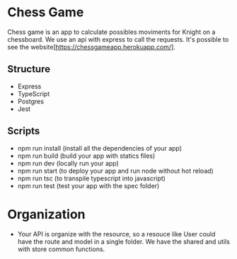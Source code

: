 # Chess Game

Chess game is an app to calculate possibles moviments for Knight on a chessboard. We use an api with express to call the requests. It's possible to see the website[https://chessgameapp.herokuapp.com/].

## Structure

- Express
- TypeScript
- Postgres
- Jest

## Scripts

- npm run install (install all the dependencies of your app)
- npm run build (build your app with statics files)
- npm run dev (locally run your app)
- npm run start (to deploy your app and run node without hot reload)
- npm run tsc (to transpile typescript into javascript)
- npm run test (test your app with the spec folder)

# Organization

- Your API is organize with the resource, so a resouce like User could have the route and model in a single folder. We have the shared and utils with store common functions.
